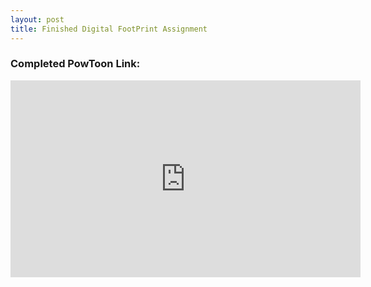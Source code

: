```yaml
---
layout: post
title: Finished Digital FootPrint Assignment
---
```


### Completed PowToon Link:

<iframe width="560" height="315" src="https://www.youtube.com/embed/cC6ZcPtVF0M" title="YouTube video player" frameborder="0" allow="accelerometer; autoplay; clipboard-write; encrypted-media; gyroscope; picture-in-picture" allowfullscreen></iframe>
